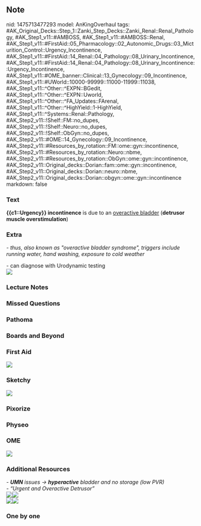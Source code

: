 ## Note
nid: 1475713477293
model: AnKingOverhaul
tags: #AK_Original_Decks::Step_1::Zanki_Step_Decks::Zanki_Renal::Renal_Pathology, #AK_Step1_v11::#AMBOSS, #AK_Step1_v11::#AMBOSS::Renal, #AK_Step1_v11::#FirstAid::05_Pharmacology::02_Autonomic_Drugs::03_Micturition_Control::Urgency_Incontinence, #AK_Step1_v11::#FirstAid::14_Renal::04_Pathology::08_Urinary_Incontinence, #AK_Step1_v11::#FirstAid::14_Renal::04_Pathology::08_Urinary_Incontinence::Urgency_Incontinence, #AK_Step1_v11::#OME_banner::Clinical::13_Gynecology::09_Incontinence, #AK_Step1_v11::#UWorld::10000-99999::11000-11999::11038, #AK_Step1_v11::^Other::^EXPN::BGedit, #AK_Step1_v11::^Other::^EXPN::Uworld, #AK_Step1_v11::^Other::^FA_Updates::FArenal, #AK_Step1_v11::^Other::^HighYield::1-HighYield, #AK_Step1_v11::^Systems::Renal::Pathology, #AK_Step2_v11::!Shelf::FM::no_dupes, #AK_Step2_v11::!Shelf::Neuro::no_dupes, #AK_Step2_v11::!Shelf::ObGyn::no_dupes, #AK_Step2_v11::#OME::14_Gynecology::09_Incontinence, #AK_Step2_v11::#Resources_by_rotation::FM::ome::gyn::incontinence, #AK_Step2_v11::#Resources_by_rotation::Neuro::nbme, #AK_Step2_v11::#Resources_by_rotation::ObGyn::ome::gyn::incontinence, #AK_Step2_v11::Original_decks::Dorian::fam::ome::gyn::incontinence, #AK_Step2_v11::Original_decks::Dorian::neuro::nbme, #AK_Step2_v11::Original_decks::Dorian::obgyn::ome::gyn::incontinence
markdown: false

### Text
<div>
  <b>{{c1::Urgency}} incontinence</b> is due to an <u>overactive
  bladder</u> (<b>detrusor</b> <b>muscle overstimulation</b>)
</div>

### Extra
<i>- thus, also known as "overactive bladder syndrome", triggers
include running water, hand washing, exposure to cold weather</i>
<div>
  - can diagnose with Urodynamic testing
</div>
<div>
  <div><img src=
  "Urinary%20incontinence%20differential_1606536512076.png"></div>
</div>

### Lecture Notes


### Missed Questions


### Pathoma


### Boards and Beyond


### First Aid
<img src="tmp0Dowpw.png">

### Sketchy
<div><img src=
"Screen%20Shot%202019-12-05%20at%2012.11.55%20PM.png"></div>

### Pixorize


### Physeo


### OME
<div class="ome-widget">
  <a href=
  "https://onlinemeded.org/spa/gynecology/urinary-incontinence/acquire?ref=anki">
  <img src="_OME_AnkiFlashcards_Lesson_6.png"></a>
</div>

### Additional Resources
<div>
  <i>- <b>UMN</b> issues → <b>hyperactive</b> bladder and no
  storage (low PVR)</i>
</div>
<div>
  <i>- “Urgent and Overactive Detrusor”</i>
</div>
<div></div>
<div>
  <i><img class="resizer" src="wcT8F7NPInHuGFSJ5mp8eQ.png" style=
  ""><span style="font-style: normal;"><img class="resizer" src=
  "paste-4106413936738305.jpg" style=""></span></i>
</div>
<div>
  <img class="resizer" src="paste-3077060599742467.jpg" style=
  ""><i><span style="font-style: normal;"><img class="resizer" src=
  "paste-1268836418453507.jpg" style=""></span></i>
</div>

### One by one

